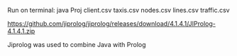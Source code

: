 Run on terminal:
java Proj client.csv taxis.csv nodes.csv lines.csv traffic.csv


https://github.com/jiprolog/jiprolog/releases/download/4.1.4.1/JIProlog-4.1.4.1.zip

Jiprolog was used to combine Java with Prolog